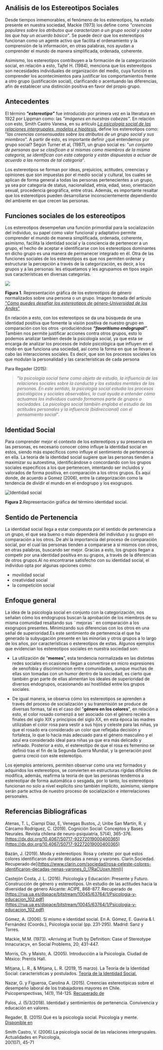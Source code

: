 ## Análisis de los Estereotipos Sociales

Desde tiempos inmemorables, el fenómeno de los estereotipos, ha estado presente en nuestra sociedad, Mackie (1973) los define como _"creencias populares sobre los atributos que caracterizan a un grupo social y sobre las que hay un acuerdo básico"_. Se puede decir que los estereotipos funcionan como un agente activo que facilita el ordenamiento y la comprensión de la información, en otras palabras, nos ayudan a comprender el mundo de manera simplificada, ordenada, coherente. 

Asimismo, los estereotipos contribuyen  a la formación de la categorización social, en relación a esto, Tajfel H. (1984), menciona que los estereotipos son necesidades individuales de organización del medio, cuya función es comprender los acontecimientos para justificar los comportamientos frente a otro grupo (justificación social), clarificando o acentuando las diferencias, afín de establecer una distinción positiva en favor del propio grupo. 

## Antecedentes

El término **_"estereotipo"_** fue introducido por primera vez en la literatura en 1922 por Lippman como: las _"imágenes en nuestras cabezas"_. En relación con esto, Smith Castro Vanesa, en su artículo [_La psicología social de las relaciones intergrupales,
modelos e hipótesis_](https://dialnet.unirioja.es/servlet/articulo?codigo=4794922), define los estereotipos como: "_las creencias consensuadas sobre los atributos de un grupo social y sus miembros_". A partir de esto, es importante definir ¿qué entendemos por grupo social? Según Turner et al, (1987), un grupo social es: "_un conjunto de personas que se clasifican a sí mismas como miembros de la misma categoría, se identifican con esta categoría y están dispuestas a actuar de acuerdo a las normas de tal categoría_".

Los estereotipos se forman por ideas, prejuicios, actitudes, creencias y opiniones que son impuestas por el medio social y cultural, los cuales se aplican de forma general a todas las personas pertenecientes a un grupo, ya sea por categoría de status, nacionalidad, etnia, edad, sexo, orientación sexual, procedencia geográfica, entre otras. Además, es importante resaltar que los estereotipos pueden desarrollarse inconscientemente dependiendo del ambiente en que crecen las personas.

## Funciones sociales de los estereotipos
  
Los estereotipos desempeñan una función primordial para la socialización del individuo, su papel como valor funcional y adaptativo permite comprender el mundo de manera simplificada, ordenada, coherente, asimismo, facilita la identidad social y la conciencia de pertenecer a un grupo, el hecho de aceptar e identificarse con los estereotipos dominantes en dicho grupo es una manera de permanecer integrado en él. Otra de las funciones sociales de los estereotipos es que nos permiten ordenar y estructurar la percepción a través de la categorización, es decir, a los grupos y a las personas: les etiquetamos y les agrupamos en tipos según sus características en diversas categorías. 
                                                 
![](https://decanaturadeestudiantes.uniandes.edu.co/sites/default/files/Deportes/Banner/Diversidad/como-puedes-desafiar-los-estereotipos-de-genero-640x480.jpg)

**Figura 1**. Representación gráfica de los estereotipos de género normalizados sobre una persona o un grupo. Imagen tomada del artículo  ["_Cómo puedes desafiar los estereotipos de género-Universidad de los Andes_"](https://decanaturadeestudiantes.uniandes.edu.co/como-puedes-desafiar-los-estereotipos-de-genero)

En relación a esto, con los estereotipos se da una búsqueda de una identidad positiva que fomente la visión positiva de nuestro grupo en comparación con los otros -produciéndose **_“favoritismo endogrupal”_**.  También nos permite justificar acciones  contra otros grupos, esto lo podemos analizar tambien desde la psicología social, ya que esta se encarga de  analizar los procesos de índole psicológica que influyen en el modo en que funciona una sociedad, así como la forma en que se llevan a cabo las interacciones sociales. Es decir, que son los procesos sociales los que modulan la personalidad y las características de cada persona

Para  Regader (2015):
> "_la psicología social tiene como objeto de estudio, la influencia de las relaciones sociales sobre la conducta y los estados mentales de las personas.
> En este sentido, la psicología social estudia los procesos psicológicos y sociales observables, lo cual ayuda a entender cómo actuamos los individuos cuando formamos parte de grupos o sociedades. La psicología social también engloba el estudio de las actitudes personales y la influencia (bidireccional) con el pensamiento social_".

## Identidad Social

Para comprender mejor el contexto de los estereotipos y su presencia en las personas, es necesario conocer cómo influye la identidad social en estos, siendo más específicos como influye el sentimiento de pertenencia en ella. La teoría de la identidad social sugiere que las personas tienden a maximizar su autoestima, identificándose o concordando con los grupos sociales específicos a los que pertenecen, intentando ser incluidos y valorados de forma positiva, en comparación a los otros grupos. Es aquí donde, de acuerdo a Gomez (2006), entre la categorización como la tendencia de dividir el mundo en el endogrupo y los exogrupos.

![Identidad social](https://user-images.githubusercontent.com/129440797/232949870-ca92f3c3-bf55-4ed5-b7da-63ced898e62b.jpeg)

**Figura 2**.Representación gráfica del término identidad social.

## Sentido de Pertenencia

La identidad social llega a estar compuesta por el sentido de pertenencia a un grupo, el que sea bueno o malo dependerá del individuo y su grupo en comparación a los otros. De ahí la importancia del proceso de comparación social, por el cual las personas tienden a compararse a sí mismos con otros, en otras palabras, buscando ser mejor. Gracias a esto, los grupos llegan a competir por una identidad positiva en su grupos, a través de la diferencias de otros grupos.Al no encontrarse satisfecho con su identidad social, el individuo opta por algunas opciones como:

- movilidad social
- creatividad social 
- la competición social 

## Enfoque general

La idea de la psicología social en conjunto con la categorización, nos señalan cómo los endogrupos  buscan la aprobación de los miembros de su misma comunidad resaltando sus ¨mejoras¨ en comparación a los exogrupos presentes. Minimizando sus diferencias con los otros en una señal de superioridad.Es este sentimiento de pertenencia el que ha generado la subyugación presente en las minorías y otros grupos a lo largo de los años, por características o estereotipos de estas. 
Algunos ejemplos que evidencian los estereotipos sociales en nuestra sociedad son:

- La utilización de "**memes**", esta tendencia normalizada en las distintas redes sociales en ocasiones llegan a convertirse en micro expresiones de xenofobia y discriminacion entre comunidades, aunque muchas de ellas son tomadas con un humor dentro de la sociedad, es cierto que también gran parte de ellas alimentan los ideales de superioridad de diversos endogrupos, ocasionando así hostilidad entre los grupos sociales.

- De igual manera, se observa cómo los estereotipos se aprenden a través del proceso de socialización y su transmisión se produce de diversas formas, tal es el caso del "**género en los colores**", en relación a esto, el color rosado comenzó a ser asociado con el género recién a finales del siglo XIX y principios del siglo XX, en esta época las madres utilizaban el color rosa para vestir a sus hijos y celeste para las niñas, ya que el rosado era considerado un color que reflejaba decisión y fortaleza, lo que lo hacía más adecuado para el género masculino y el azul era considerado ideal para niñas ya que era más delicado y refinado. Posterior a esto, el estereotipo de que el rosa es femenino se definió tras el fin de la Segunda Guerra Mundial, y la generación post guerra creció con este estereotipo. 

Los ejemplos anteriores, permiten observar como una vez formados y adquiridos los estereotipos, se convierten en estructuras rígidas difíciles de modifica, además, reafirma la teoria de que las personas tendemos a  estereotipar de forma automática o sesgada, por lo tanto, los estereotipos funcionan no solo a nivel explícito sino también implícito, asimismo, siempre serán  parte activa de nuestro proceso de socialización e  interrelaciones personales.

## Referencias Bibliográficas

Atenas, T. L, Ciampi Díaz, E, Venegas Bustos, J; Uribe San Martín, R. y Cárcamo Rodríguez, C. (2019). Cognición Social: Conceptos y Bases Neurales. Revista chilena de neuro-psiquiatría, 57(4), 365-376.[https://dx.doi.org/10.4067/S0717-92272019000400365](https://dx.doi.org/10.4067/S0717-92272019000400365)

Bazán, J. (2019). Moda y estereotipos: Rosa y celeste: por qué estos colores identificaron durante décadas a nenas y varones. Clarín.Sociedad. Recuperado de[(https://www.clarin.com/sociedad/rosa-celeste-colores-identificaron-decadas-nenas-varones_0_l7RaCUoxn.html)]

Castejón Costa, J. L. (2016). Psicología y Educación: Presente y Futuro. Construcción de género y estereotipos. Un estudio de las actitudes hacia la diversidad de género Alicante: ACIPE, 868-877. Recuperado de [https://rua.ua.es/dspace/bitstream/10045/63764/1/Psicologia-y-educacion_102.pdf](https://rua.ua.es/dspace/bitstream/10045/63764/1/Psicologia-y-educacion_102.pdf)

Gómez, A. (2006). Sí mismo e identidad social. En A. Gómez, E. Gaviria & I. Fernández (Coords.), Psicología social (pp. 231-295). Madrid: Sanz y Torres.

Mackie, M.M. (1973). «Arriving at Truth by Definition: Case of Stereotype Innacuracy», en Social Problems, 20; 431-447.

Morris, Ch. y Maisto, A. (2005). Introducción a la Psicología. Ciudad de México: Prentis Hall.

Mitjana, L. R., & Mitjana, L. R. (2019, 15 marzo). La Teoría de la Identidad Social: características y postulados. [Teoría de la Identidad Social.](https://psicologiaymente.com/social/teoria-identidad-social)

Nazar, G. y Figueroa, Carolina A. (2015). Creencias estereotípicas sobre el desempeño laboral de los trabajadores mayores en Chile. Psicoperspectivas, 14(1), 114-125. [Recuperado de](https://dx.doi.org/10.5027/psicoperspectivas-Vol14-Issue1-fulltext-435)

Palos, J. (5/3/2018). Identidad y sentimientos de pertenencia. Convivencia y educación en valores. 

Regader, B. (2015).Qué es la psicología social. Psicología y mente. [Disponible en](https://psicologiaymente.com/social/psicologia-social)

Smith Castro, V. (2006).La psicología social de las relaciones intergrupales. Actualidades en Psicología,  
20(107), 45-71

